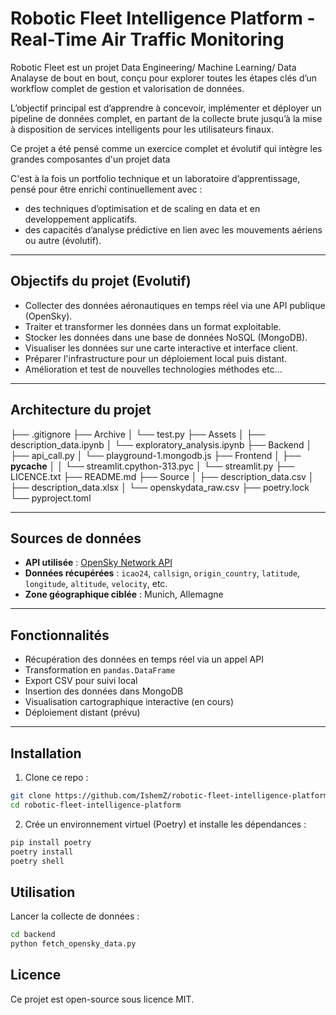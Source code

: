# Robotic Fleet Intelligence Platform - Real-Time Air Traffic Monitoring

Robotic Fleet est un projet Data Engineering/ Machine Learning/ Data Analayse de bout en bout, conçu pour explorer toutes les étapes clés d’un workflow complet de gestion et valorisation de données.

L’objectif principal est d’apprendre à concevoir, implémenter et déployer un pipeline de données complet, en partant de la collecte brute jusqu’à la mise à disposition de services intelligents pour les utilisateurs finaux.

Ce projet a été pensé comme un exercice complet et évolutif qui intègre les grandes composantes d'un projet data

C'est à la fois un portfolio technique et un laboratoire d’apprentissage, pensé pour être enrichi continuellement avec :

- des techniques d’optimisation et de scaling en data et en developpement applicatifs.
- des capacités d’analyse prédictive en lien avec les mouvements aériens ou autre (évolutif).
---

## Objectifs du projet (Evolutif)

- Collecter des données aéronautiques en temps réel via une API publique (OpenSky).
- Traiter et transformer les données dans un format exploitable.
- Stocker les données dans une base de données NoSQL (MongoDB).
- Visualiser les données sur une carte interactive et interface client.
- Préparer l'infrastructure pour un déploiement local puis distant.
- Amélioration et test de nouvelles technologies méthodes etc...

---

## Architecture du projet

├── .gitignore
├── Archive
│   └── test.py
├── Assets
│   ├── description_data.ipynb
│   └── exploratory_analysis.ipynb
├── Backend
│   ├── api_call.py
│   └── playground-1.mongodb.js
├── Frontend
│   ├── __pycache__
│   │   └── streamlit.cpython-313.pyc
│   └── streamlit.py
├── LICENCE.txt
├── README.md
├── Source
│   ├── description_data.csv
│   ├── description_data.xlsx
│   └── openskydata_raw.csv
├── poetry.lock
└── pyproject.toml

---

## Sources de données

- **API utilisée** : [OpenSky Network API](https://opensky-network.org/)
- **Données récupérées** : `icao24`, `callsign`, `origin_country`, `latitude`, `longitude`, `altitude`, `velocity`, etc.
- **Zone géographique ciblée** : Munich, Allemagne

---

## Fonctionnalités

- Récupération des données en temps réel via un appel API
- Transformation en `pandas.DataFrame`
- Export CSV pour suivi local
- Insertion des données dans MongoDB
- Visualisation cartographique interactive (en cours)
- Déploiement distant (prévu)

---

## Installation

1. Clone ce repo :

```bash
git clone https://github.com/IshemZ/robotic-fleet-intelligence-platform
cd robotic-fleet-intelligence-platform
```

2. Crée un environnement virtuel (Poetry) et installe les dépendances :

```bash
pip install poetry
poetry install
poetry shell
```

## Utilisation

Lancer la collecte de données :

```bash
cd backend
python fetch_opensky_data.py
```

## Licence

Ce projet est open-source sous licence MIT.